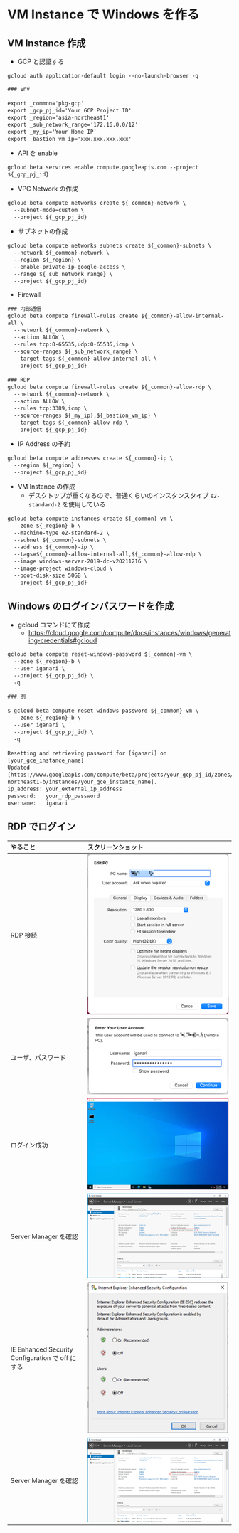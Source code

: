 # VM Instance で Windows を作る

## VM Instance 作成

+ GCP と認証する

```
gcloud auth application-default login --no-launch-browser -q
```

```
### Env

export _common='pkg-gcp'
export _gcp_pj_id='Your GCP Project ID'
export _region='asia-northeast1'
export _sub_network_range='172.16.0.0/12'
export _my_ip='Your Home IP'
export _bastion_vm_ip='xxx.xxx.xxx.xxx'
```

+ API を enable

```
gcloud beta services enable compute.googleapis.com --project ${_gcp_pj_id}
```

+ VPC Network の作成

```
gcloud beta compute networks create ${_common}-network \
  --subnet-mode=custom \
  --project ${_gcp_pj_id}
```

+ サブネットの作成

```
gcloud beta compute networks subnets create ${_common}-subnets \
  --network ${_common}-network \
  --region ${_region} \
  --enable-private-ip-google-access \
  --range ${_sub_network_range} \
  --project ${_gcp_pj_id}
```

+ Firewall

```
### 内部通信
gcloud beta compute firewall-rules create ${_common}-allow-internal-all \
  --network ${_common}-network \
  --action ALLOW \
  --rules tcp:0-65535,udp:0-65535,icmp \
  --source-ranges ${_sub_network_range} \
  --target-tags ${_common}-allow-internal-all \
  --project ${_gcp_pj_id}

### RDP
gcloud beta compute firewall-rules create ${_common}-allow-rdp \
  --network ${_common}-network \
  --action ALLOW \
  --rules tcp:3389,icmp \
  --source-ranges ${_my_ip},${_bastion_vm_ip} \
  --target-tags ${_common}-allow-rdp \
  --project ${_gcp_pj_id}
```

+ IP Address の予約

```
gcloud beta compute addresses create ${_common}-ip \
  --region ${_region} \
  --project ${_gcp_pj_id}
```

+ VM Instance の作成
  + デスクトップが重くなるので、普通くらいのインスタンスタイプ `e2-standard-2` を使用している

```
gcloud beta compute instances create ${_common}-vm \
  --zone ${_region}-b \
  --machine-type e2-standard-2 \
  --subnet ${_common}-subnets \
  --address ${_common}-ip \
  --tags=${_common}-allow-internal-all,${_common}-allow-rdp \
  --image windows-server-2019-dc-v20211216 \
  --image-project windows-cloud \
  --boot-disk-size 50GB \
  --project ${_gcp_pj_id}
```

## Windows のログインパスワードを作成

+ gcloud コマンドにて作成
  + https://cloud.google.com/compute/docs/instances/windows/generating-credentials#gcloud

```
gcloud beta compute reset-windows-password ${_common}-vm \
  --zone ${_region}-b \
  --user iganari \
  --project ${_gcp_pj_id} \
  -q
```
```
### 例

$ gcloud beta compute reset-windows-password ${_common}-vm \
  --zone ${_region}-b \
  --user iganari \
  --project ${_gcp_pj_id} \
  -q

Resetting and retrieving password for [iganari] on [your_gce_instance_name]
Updated [https://www.googleapis.com/compute/beta/projects/your_gcp_pj_id/zones/asia-northeast1-b/instances/your_gce_instance_name].
ip_address: your_external_ip_address
password:   your_rdp_password
username:   iganari
```

## RDP でログイン

やること | スクリーンショット
:- | :-
RDP 接続 | ![](./img/rdp-login-01.png)
ユーザ、パスワード | ![](./img/rdp-login-02.png)
ログイン成功 | ![](./img/rdp-login-03.png)
Server Manager を確認 | ![](./img/rdp-login-04.png)
IE Enhanced Security Configuration で off にする| ![](./img/rdp-login-05.png)
Server Manager を確認 | ![](./img/rdp-login-06.png)

